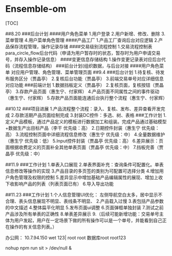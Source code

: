 # Ensemble-om
[TOC]

##8.20 
###后台计划
####用户角色菜单
1.用户登录
2.用户新增、修改、删除
3.菜单管理
4.用户菜单角色管理
####产品工厂
1.产品工厂查询后台对应逻辑
2.产品保存流程管理，操作记录存储
####交易级别流程控制
1.交易流程控制表para_circle_flow后台代码（申请为用户暂存时的状态，暂存时为用户申请交易号，并存入操作记录信息）
####变更信息存储结构
1.操作变更记录表对应后台代码（流程信息存储结构）
###前台计划(组织数据，与后台对接
####用户角色菜单
 对应用户管理、角色管理、菜单管理页面
##9.4
###后台计划
1.待复核、待发布服务区分（贾晶亭）
2.复核后台功能（贾晶亭）
3.前端交易单号对应详细信息对应功能
###前端计划
1.数据挡板定义（贾晶亭）
2.复核页面，复核按钮（贾晶亭）
3.存款产品页面（惠生宁、付家辉）
4.产品页面不同属性之间的事件驱动（惠生宁、付家辉）
5.存款产品页面能连通后台执行整个流程（惠生宁、付家辉）

##10.12
###项目进展
1.产品流程整个流程：录入、复核、发布、差异查看开发完成
2.存款活期产品页面绘制完成
3.封装DC控件：多选、树、表格
###工作计划
1.定义产品模板，通过产品定义的模板进行数据加工和组装。完成产品通过基础模型+数据生产出目标产品（李干 优先级：高）
2.日期控件封装（惠生宁  优先级：高）
3.流程控制页面中详细流程信息修改（惠生宁  优先级：中）
4.全量数据维护（惠生宁  优先级：低）
5.Input控件封装（贾晶亭  优先级：高）
6.差异展示：页面根据收费定义的页面补全其他单表页面（贾晶亭  优先级：中）
7.挡板完善（贾晶亭  优先级：中）

##11.9
###工作计划
1.单表入口展现
2.单表界面补充：查询条件可配置化。单表信息修改等操作的实现
3.产品目录的多页签的类别为可配置可选择分类
4.增加用户角色管理及权限的控制
5.差异显示中增加基础产品编辑属性的展现、增加上收下收影响产品的列表（列表页面已有）
6.导入导出功能

##11.23
###工作计划
1.个人信息管理UI优化：
  左侧导航空白太多，居中显示不合理、表头信息展现不明显、表线条不明显、
2.产品载入过慢
3.表包括产品参数的中文描述
4.整体扁平化明显
5.发布页面ui调整
6.页面弹框单独封装
7.测试之前产品涉及所有单表的正确性
8.单表差异展示
9.（后续可能新增功能：交易单号主体为用户发起，用户在一定场景下做的所有操作可以是一个单号，并能看到自己正在操作的有关信息列表。）

办公网： 10.7.94.150  wet	123| root root 数据库root root123

nohup npm run sit > /dev/null &  